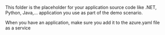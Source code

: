 This folder is the placeholder for your application source code like .NET, Python, Java,... application you use as part of the demo scenario.

When you have an application, make sure you add it to the azure.yaml file as a service